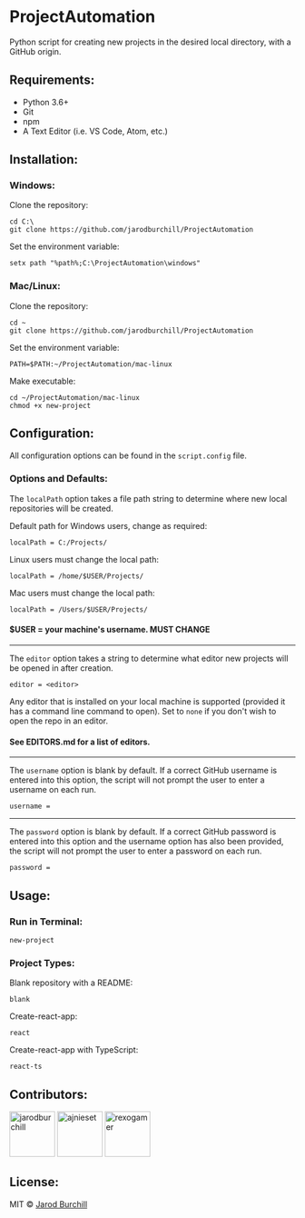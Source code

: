 # ProjectAutomation
Python script for creating new projects in the desired local directory, with a GitHub origin.
## Requirements:
- Python 3.6+
- Git
- npm
- A Text Editor (i.e. VS Code, Atom, etc.)
## Installation:
### Windows:
Clone the repository:
```
cd C:\
git clone https://github.com/jarodburchill/ProjectAutomation
```
Set the environment variable:
```
setx path "%path%;C:\ProjectAutomation\windows"
```
### Mac/Linux:
Clone the repository:
```
cd ~
git clone https://github.com/jarodburchill/ProjectAutomation
```
Set the environment variable:
```
PATH=$PATH:~/ProjectAutomation/mac-linux
```
Make executable:
```
cd ~/ProjectAutomation/mac-linux
chmod +x new-project
```
## Configuration:
All configuration options can be found in the `script.config` file.
### Options and Defaults:
The `localPath` option takes a file path string to determine where new local repositories will be created.  
  
Default path for Windows users, change as required:
```
localPath = C:/Projects/
```
Linux users must change the local path:
```
localPath = /home/$USER/Projects/
```
Mac users must change the local path:
```
localPath = /Users/$USER/Projects/
```
#### $USER = your machine's username. MUST CHANGE  
-----------------------------
The `editor` option takes a string to determine what editor new projects will be opened in after creation.
```
editor = <editor>
```
Any editor that is installed on your local machine is supported (provided it has a command line command to open). Set to `none` if you don't wish to open the repo in an editor.
#### See EDITORS.md for a list of editors.
-----------------------------
The `username` option is blank by default. If a correct GitHub username is entered into this option, the script will not prompt the user to enter a username on each run. 
```
username =
```
-----------------------------
The `password` option is blank by default. If a correct GitHub password is entered into this option and the username option has also been provided, the script will not prompt the user to enter a password on each run. 
```
password =
```
## Usage:
### Run in Terminal:
```
new-project
```
### Project Types:
Blank repository with a README:
```
blank
```
Create-react-app:
```
react
```
Create-react-app with TypeScript:
```
react-ts
```
## Contributors:
<a href="https://github.com/jarodburchill"><img src="https://avatars.githubusercontent.com/u/37840393?v=3" title="jarodburchill" width="80" height="80"></a>
<a href="https://github.com/ajnieset"><img src="https://avatars.githubusercontent.com/u/40476295?v=3" title="ajnieset" width="80" height="80"></a>
<a href="https://github.com/rexogamer"><img src="https://avatars.githubusercontent.com/u/42586271?v=3" title="rexogamer" width="80" height="80"></a>
## License:
MIT © [Jarod Burchill](http://burchilldevelopment.com)
